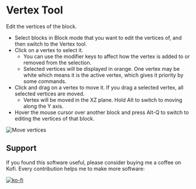 # Vertex Tool

Edit the vertices of the block.

* Select blocks in Block mode that you want to edit the vertices of, and then switch to the Vertex tool.
* Click on a vertex to select it.
    * You can use the modifier keys to affect how the vertex is added to or removed from the selection.
    * Selected vertices will be displayed in orange.  One vertex may be white which means it is the active vertex, which gives it priority by some commands.
* Click and drag on a vertex to move it.  If you drag a selected vertex, all selected vertices are moved.
    * Vertex will be moved in the XZ plane.  Hold Alt to switch to moving along the Y axis.
* Hover the mouse cursor over another block and press Alt-Q to switch to editing the vertices of that block.

![Move vertices](move_verticse.gif)


## Support

If you found this software useful, please consider buying me a coffee on Kofi.  Every contribution helps me to make more software:

[![ko-fi](https://ko-fi.com/img/githubbutton_sm.svg)](https://ko-fi.com/Y8Y43J6OB)
